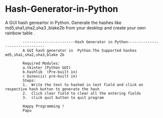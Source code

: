 # Hash-Generator-in-Python
A  GUI hash geneartor in Python. Generate the hashes like md5,sha1,sha2,sha3 ,blake2b from your desktop and create your own rainbow table .





			------------------------Hash Generator in Python--------------------------------
			A GUI hash generator in  Python.The Supported hashes md5,sha1,sha2,sha3,blake 2b 
			
			Required Modules:
			a.tkinter (Python GUI)
			b.hashlib  (Pre-built in)
			c binascii( pre-built in)
			Steps:
			1.	Write the text to hashed in text field and click on respective hash button to generate the hash
			2. 	Click clear field to clear all the entering fields
			3.	click quit button to quit program
			
			Happy Programming ! 
			Papu
			
